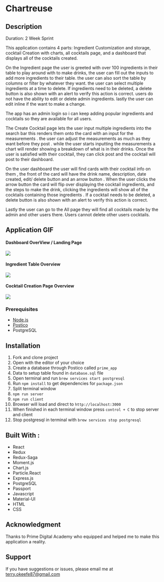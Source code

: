 # Chartreuse

## Description 

Duration: 2 Week Sprint

This application contains 4 parts: Ingredient Customization and storage, cocktail Creation with charts, all cocktails page, and a dashboard that displays all of the cocktails created.

On the Ingredient page the user is greeted with over 100 ingredients in their table to play around with to make drinks, the user can fill out the inputs to add more ingredients to their table. the user can also sort the table by columns or filter by whatever they want. the user can select multiple ingredients at a time to delete. If ingredients need to be deleted, a delete button is also shown with an alert to verify this action is correct. users do not have the ability to edit or delete admin ingredients.  lastly the user can edit inline if the want to make a change. 

The app has an admin login so i can keep adding popular ingredients and cocktails so they are available for all users.

The Create Cocktail page lets the user input multiple ingredients into the search bar this renders them onto the card with an input for the measurements .
the user can adjust the measurements as much as they want before they post .  while the user starts inputting the measurements a chart will render showing a breakdown of what is in their drinks. Once the user is satisfied with their cocktail, they can click post and the cocktail will post to their dashboard.

On the user dashboard the user will find cards with their cocktail info on them , the front of the card will have the drink name, description, date created, edit/ delete button and an arrow button . When the user clicks the arrow button the card will flip over displaying the cocktail ingredients, and the steps to make the drink, clicking the ingredients will show all of the cocktails containing those ingredients . If a cocktail needs to be deleted, a delete button is also shown with an alert to verify this action is correct.

Lastly the user can go to the All page they will find all cocktails made by the admin and other users there. Users cannot delete other users cocktails. 



## Application GIF
#### Dashboard OverView / Landing Page

 
 ![](dash.gif)

 #### Ingredient Table Overview

![](ingredient.gif)
#### Cocktail Creation Page Overview


![](cocktail.gif)
 ### Prerequisites 

- [Node.js](https://nodejs.org/en/)
- [Postico](https://eggerapps.at/postico/)
- PostgreSQL
 ## Installation 

1. Fork and clone project
2. Open with the editor of your choice
3. Create a database through Postico called `prime_app`
4. Data to setup table found in `database.sql` file
5. Open terminal and run `brew services start postgresql`
6. Run `npm install` to get dependencies for `package.json`
7. Split terminal window
8. `npm run server`
9. `npm run client`
10. Browser will load and direct to `http://localhost:3000`
11. When finished in each terminal window press `control + C` to stop server and client
12. Stop postgresql in terminal with `brew services stop postgresql`
 ## Built With :
- React
- Redux
- Redux-Saga
- Moment.js
- Chart.js
- Particle.React
- Express.js
- PostgreSQL
- Passport
- Javascript
- Material-UI
- HTML
- CSS
 ## Acknowledgment 

Thanks to Prime Digital Academy who equipped and helped me to make this application a reality.
 ## Support  

If you have suggestions or issues, please email me at terry.okeefe87@gmail.com